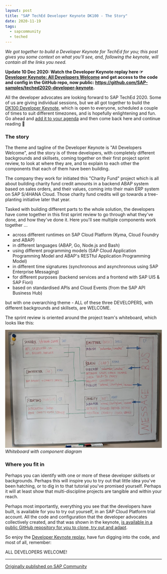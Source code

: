 ```yaml
---
layout: post
title: "SAP TechEd Developer Keynote DK100 - The Story"
date: 2020-11-19
tags:
  - sapcommunity
  - teched
---
```

*We got together to build a Developer Keynote for TechEd for you; this
post gives you some context on what you'll see, and, following the
keynote, will contain all the links you need.*

**Update 10 Dec 2020: Watch the Developer Keynote replay here ☞
[Developer Keynote: All Developers
Welcome](https://www.youtube.com/watch?v=btEk_jdQo6A) and get access to
the code and config in the GitHub repo, now public:
<https://github.com/SAP-samples/teched2020-developer-keynote>.**

All the developer advocates are looking forward to SAP TechEd 2020. Some
of us are giving individual sessions, but we all got together to build
the [DK100 Developer Keynote](https://bit.ly/teched-dk100), which is
open to everyone, scheduled a couple of times to suit different
timezones, and is hopefully enlightening and fun. Go ahead and [add it
to your agenda](https://bit.ly/teched-dk100) and then come back here and
continue reading 🙂

### The story

The theme and tagline of the Developer Keynote is "All Developers
Welcome", and the story is of three developers, with completely
different backgrounds and skillsets, coming together on their first
project sprint review, to look at where they are, and to explain to each
other the components that each of them have been building.

The company they work for initiated this "Charity Fund" project which
is all about building charity fund credit amounts in a backend ABAP
system based on sales orders, and their values, coming into their main
ERP system on SAP S/4HANA Cloud. Those charity fund credits will go
towards a tree-planting initiative later that year.

Tasked with building different parts to the whole solution, the
developers have come together in this first sprint review to go through
what they've done, and how they've done it. Here you'll see multiple
components work together \...

-   across different runtimes on SAP Cloud Platform (Kyma, Cloud Foundry
    and ABAP)
-   in different languages (ABAP, Go, Node.js and Bash)
-   using different programming models (SAP Cloud Application
    Programming Model and ABAP's RESTful Application Programming Model)
-   in different time signatures (synchronous and asynchronous using SAP
    Enterprise Messaging)
-   for different purposes (backend services and a frontend with SAP UI5
    & SAP Fiori)
-   based on standardised APIs and Cloud Events (from the SAP API
    Business Hub)


but with one overarching theme - ALL of these three DEVELOPERS, with
different backgrounds and skillsets, are WELCOME.

The sprint review is oriented around the project team's whiteboard,
which looks like this:

![](/images/2020/11/Screen-Shot-2020-11-19-at-12.10.59.png)
_Whiteboard with component diagram_

### Where you fit in

Perhaps you can identify with one or more of these developer skillsets
or backgrounds. Perhaps this will inspire you to try out that little
idea you've been hatching, or to dig in to that tutorial you've
promised yourself. Perhaps it will at least show that multi-discipline
projects are tangible and within your reach.

Perhaps most importantly, everything you see that the developers have
built, is available for you to try out yourself, in an SAP Cloud
Platform trial account. All the code and configuration that the
developer advocates collectively created, and that was shown in the
keynote, [is available in a public GitHub repository for you to clone,
try out and
adapt](https://github.com/SAP-samples/teched2020-developer-keynote).

So enjoy the [Developer Keynote
replay](https://www.youtube.com/watch?v=btEk_jdQo6A), have fun digging
into the code, and most of all, remember:

ALL DEVELOPERS WELCOME!

---

[Originally published on SAP Community](https://community.sap.com/t5/sap-teched-blog-posts/sap-teched-developer-keynote-dk100-the-story/ba-p/13465836)
